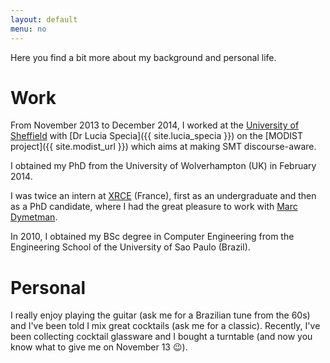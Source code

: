 ```yaml
---
layout: default
menu: no
---
```


Here you find a bit more about my background and personal life.

# Work

From November 2013 to December 2014, I worked at the [University of Sheffield](http://www.sheffield.ac.uk/dcs) with [Dr Lucia Specia]({{ site.lucia_specia }}) on the [MODIST project]({{ site.modist_url }}) which aims at making SMT discourse-aware.

I obtained my PhD from the University of Wolverhampton (UK) in February 2014.

I was twice an intern at [XRCE](http://www.xrce.xerox.com) (France), first as an undergraduate and then as a PhD candidate, where I had the great pleasure to work with [Marc Dymetman](http://www.xrce.xerox.com/About-XRCE/People/Marc-Dymetman).

In 2010, I obtained my BSc degree in Computer Engineering from the Engineering School of the University of Sao Paulo (Brazil).

# Personal 

I really enjoy playing the guitar (ask me for a Brazilian tune from the 60s) and I've been told I mix great cocktails (ask me for a classic). Recently, I've been collecting cocktail glassware and I bought a turntable (and now you know what to give me on November 13 &#x1F609;).

